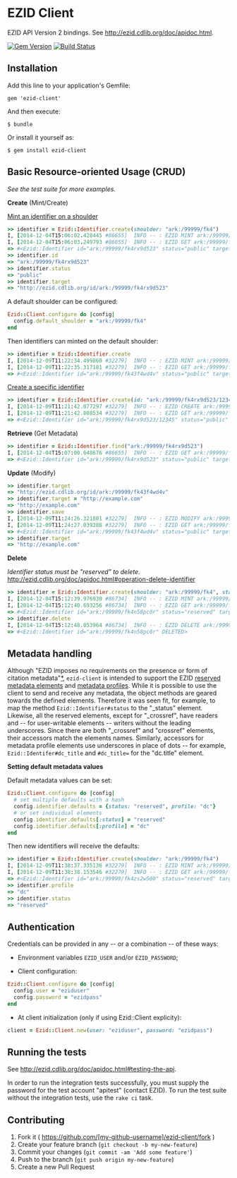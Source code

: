 # EZID Client

EZID API Version 2 bindings. See http://ezid.cdlib.org/doc/apidoc.html.

[![Gem Version](https://badge.fury.io/rb/ezid-client.svg)](http://badge.fury.io/rb/ezid-client)
[![Build Status](https://travis-ci.org/duke-libraries/ezid-client.svg?branch=master)](https://travis-ci.org/duke-libraries/ezid-client)

## Installation

Add this line to your application's Gemfile:

    gem 'ezid-client'

And then execute:

    $ bundle

Or install it yourself as:

    $ gem install ezid-client

## Basic Resource-oriented Usage (CRUD)

*See the test suite for more examples.*

**Create** (Mint/Create)

[Mint an identifier on a shoulder](http://ezid.cdlib.org/doc/apidoc.html#operation-mint-identifier)

```ruby
>> identifier = Ezid::Identifier.create(shoulder: "ark:/99999/fk4")
I, [2014-12-04T15:06:02.428445 #86655]  INFO -- : EZID MINT ark:/99999/fk4 -- success: ark:/99999/fk4rx9d523
I, [2014-12-04T15:06:03.249793 #86655]  INFO -- : EZID GET ark:/99999/fk4rx9d523 -- success: ark:/99999/fk4rx9d523
=> #<Ezid::Identifier id="ark:/99999/fk4rx9d523" status="public" target="http://ezid.cdlib.org/id/ark:/99999/fk4rx9d523" created="2014-12-04 20:06:02 UTC">
>> identifier.id
=> "ark:/99999/fk4rx9d523"
>> identifier.status
=> "public"
>> identifier.target
=> "http://ezid.cdlib.org/id/ark:/99999/fk4rx9d523"
```

A default shoulder can be configured:

```ruby
Ezid::Client.configure do |config|
  config.default_shoulder = "ark:/99999/fk4"
end
```

Then identifiers can minted on the default shoulder:

```ruby
>> identifier = Ezid::Identifier.create
I, [2014-12-09T11:22:34.499860 #32279]  INFO -- : EZID MINT ark:/99999/fk4 -- success: ark:/99999/fk43f4wd4v
I, [2014-12-09T11:22:35.317181 #32279]  INFO -- : EZID GET ark:/99999/fk43f4wd4v -- success: ark:/99999/fk43f4wd4v
=> #<Ezid::Identifier id="ark:/99999/fk43f4wd4v" status="public" target="http://ezid.cdlib.org/id/ark:/99999/fk43f4wd4v" created="2014-12-09 16:22:35 UTC">
```

[Create a specific identifier](http://ezid.cdlib.org/doc/apidoc.html#operation-create-identifier)

```ruby
>> identifier = Ezid::Identifier.create(id: "ark:/99999/fk4rx9d523/12345")
I, [2014-12-09T11:21:42.077297 #32279]  INFO -- : EZID CREATE ark:/99999/fk4rx9d523/12345 -- success: ark:/99999/fk4rx9d523/12345
I, [2014-12-09T11:21:42.808534 #32279]  INFO -- : EZID GET ark:/99999/fk4rx9d523/12345 -- success: ark:/99999/fk4rx9d523/12345
=> #<Ezid::Identifier id="ark:/99999/fk4rx9d523/12345" status="public" target="http://ezid.cdlib.org/id/ark:/99999/fk4rx9d523/12345" created="2014-12-09 16:21:42 UTC">
```

**Retrieve** (Get Metadata)

```ruby
>> identifier = Ezid::Identifier.find("ark:/99999/fk4rx9d523")
I, [2014-12-04T15:07:00.648676 #86655]  INFO -- : EZID GET ark:/99999/fk4rx9d523 -- success: ark:/99999/fk4rx9d523
=> #<Ezid::Identifier id="ark:/99999/fk4rx9d523" status="public" target="http://ezid.cdlib.org/id/ark:/99999/fk4rx9d523" created="2014-12-04 20:06:02 UTC">
```

**Update** (Modify)

```ruby
>> identifier.target
=> "http://ezid.cdlib.org/id/ark:/99999/fk43f4wd4v"
>> identifier.target = "http://example.com"
=> "http://example.com"
>> identifier.save
I, [2014-12-09T11:24:26.321801 #32279]  INFO -- : EZID MODIFY ark:/99999/fk43f4wd4v -- success: ark:/99999/fk43f4wd4v
I, [2014-12-09T11:24:27.039288 #32279]  INFO -- : EZID GET ark:/99999/fk43f4wd4v -- success: ark:/99999/fk43f4wd4v
=> #<Ezid::Identifier id="ark:/99999/fk43f4wd4v" status="public" target="http://example.com" created="2014-12-09 16:22:35 UTC">
>> identifier.target
=> "http://example.com"
```

**Delete** 

*Identifier status must be "reserved" to delete.* http://ezid.cdlib.org/doc/apidoc.html#operation-delete-identifier

```ruby
>> identifier = Ezid::Identifier.create(shoulder: "ark:/99999/fk4", status: "reserved")
I, [2014-12-04T15:12:39.976930 #86734]  INFO -- : EZID MINT ark:/99999/fk4 -- success: ark:/99999/fk4n58pc0r
I, [2014-12-04T15:12:40.693256 #86734]  INFO -- : EZID GET ark:/99999/fk4n58pc0r -- success: ark:/99999/fk4n58pc0r
=> #<Ezid::Identifier id="ark:/99999/fk4n58pc0r" status="reserved" target="http://ezid.cdlib.org/id/ark:/99999/fk4n58pc0r" created="2014-12-04 20:12:39 UTC">
>> identifier.delete
I, [2014-12-04T15:12:48.853964 #86734]  INFO -- : EZID DELETE ark:/99999/fk4n58pc0r -- success: ark:/99999/fk4n58pc0r
=> #<Ezid::Identifier id="ark:/99999/fk4n58pc0r" DELETED>
```

## Metadata handling

Although "EZID imposes no requirements on the presence or form of citation metadata"[*](http://ezid.cdlib.org/doc/apidoc.html#metadata-requirements-mapping), `ezid-client` is intended to support the EZID [reserved metadata elements](http://ezid.cdlib.org/doc/apidoc.html#internal-metadata) and [metadata profiles](http://ezid.cdlib.org/doc/apidoc.html#metadata-profiles). While it is possible to use the client to send and receive any metadata, the object methods are geared towards the defined elements.  Therefore it was seen fit, for example, to map the method `Ezid::Identifier#status` to the "_status" element.  Likewise, all the reserved elements, except for "_crossref", have readers and -- for user-writable elements -- writers without the leading underscores.  Since there are both "_crossref" and "crossref" elements, their accessors match the elements names.  Similarly, accessors for metadata profile elements use underscores in place of dots -- for example, `Ezid::Identifer#dc_title` and `#dc_title=` for the "dc.title" element.

**Setting default metadata values**

Default metadata values can be set:

```ruby
Ezid::Client.configure do |config|
  # set multiple defaults with a hash
  config.identifier.defaults = {status: "reserved", profile: "dc"}
  # or set individual elements
  config.identifier.defaults[:status] = "reserved"
  config.identifier.defaults[:profile] = "dc"
end
```

Then new identifiers will receive the defaults:

```ruby
>> identifier = Ezid::Identifier.create(shoulder: "ark:/99999/fk4")
I, [2014-12-09T11:38:37.335136 #32279]  INFO -- : EZID MINT ark:/99999/fk4 -- success: ark:/99999/fk4zs2w500
I, [2014-12-09T11:38:38.153546 #32279]  INFO -- : EZID GET ark:/99999/fk4zs2w500 -- success: ark:/99999/fk4zs2w500
=> #<Ezid::Identifier id="ark:/99999/fk4zs2w500" status="reserved" target="http://ezid.cdlib.org/id/ark:/99999/fk4zs2w500" created="2014-12-09 16:38:38 UTC">
>> identifier.profile
=> "dc"
>> identifier.status
=> "reserved"
```

## Authentication

Credentials can be provided in any -- or a combination -- of these ways:

- Environment variables `EZID_USER` and/or `EZID_PASSWORD`;

- Client configuration:

```ruby
Ezid::Client.configure do |config|
  config.user = "eziduser"
  config.password = "ezidpass"
end
```

- At client initialization (only if using Ezid::Client explicity):

```ruby
client = Ezid::Client.new(user: "eziduser", password: "ezidpass")
```

## Running the tests

See http://ezid.cdlib.org/doc/apidoc.html#testing-the-api.

In order to run the integration tests successfully, you must supply the password for the test account "apitest" (contact EZID).  To run the test suite without the integration tests, use the `rake ci` task.

## Contributing

1. Fork it ( https://github.com/[my-github-username]/ezid-client/fork )
2. Create your feature branch (`git checkout -b my-new-feature`)
3. Commit your changes (`git commit -am 'Add some feature'`)
4. Push to the branch (`git push origin my-new-feature`)
5. Create a new Pull Request
